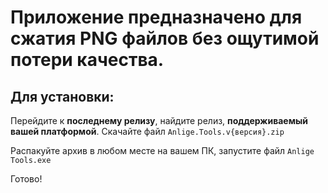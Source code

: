 # Приложение предназначено для сжатия PNG файлов без ощутимой потери качества. 

## Для установки:
Перейдите к **последнему релизу**, найдите релиз, **поддерживаемый вашей платформой**. Скачайте файл `Anlige.Tools.v{версия}.zip`

Распакуйте архив в любом месте на вашем ПК, запустите файл `Anlige Tools.exe`

Готово!
